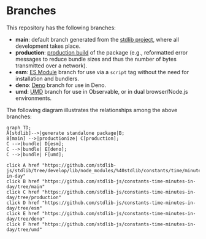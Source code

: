 <!--

@license Apache-2.0

Copyright (c) 2022 The Stdlib Authors.

Licensed under the Apache License, Version 2.0 (the "License");
you may not use this file except in compliance with the License.
You may obtain a copy of the License at

    http://www.apache.org/licenses/LICENSE-2.0

Unless required by applicable law or agreed to in writing, software
distributed under the License is distributed on an "AS IS" BASIS,
WITHOUT WARRANTIES OR CONDITIONS OF ANY KIND, either express or implied.
See the License for the specific language governing permissions and
limitations under the License.

-->

# Branches

This repository has the following branches:

-   **main**: default branch generated from the [stdlib project][stdlib-url], where all development takes place.
-   **production**: [production build][production-url] of the package (e.g., reformatted error messages to reduce bundle sizes and thus the number of bytes transmitted over a network).
-   **esm**: [ES Module][esm-url] branch for use via a `script` tag without the need for installation and bundlers.
-   **deno**: [Deno][deno-url] branch for use in Deno.
-   **umd**: [UMD][umd-url] branch for use in Observable, or in dual browser/Node.js environments.

The following diagram illustrates the relationships among the above branches:

```mermaid
graph TD;
A[stdlib]-->|generate standalone package|B;
B[main] -->|productionize| C[production];
C -->|bundle| D[esm];
C -->|bundle| E[deno];
C -->|bundle| F[umd];

click A href "https://github.com/stdlib-js/stdlib/tree/develop/lib/node_modules/%40stdlib/constants/time/minutes-in-day"
click B href "https://github.com/stdlib-js/constants-time-minutes-in-day/tree/main"
click C href "https://github.com/stdlib-js/constants-time-minutes-in-day/tree/production"
click D href "https://github.com/stdlib-js/constants-time-minutes-in-day/tree/esm"
click E href "https://github.com/stdlib-js/constants-time-minutes-in-day/tree/deno"
click F href "https://github.com/stdlib-js/constants-time-minutes-in-day/tree/umd"
```

[stdlib-url]: https://github.com/stdlib-js/stdlib/tree/develop/lib/node_modules/%40stdlib/constants/time/minutes-in-day
[production-url]: https://github.com/stdlib-js/constants-time-minutes-in-day/tree/production
[deno-url]: https://github.com/stdlib-js/constants-time-minutes-in-day/tree/deno
[umd-url]: https://github.com/stdlib-js/constants-time-minutes-in-day/tree/umd
[esm-url]: https://github.com/stdlib-js/constants-time-minutes-in-day/tree/esm